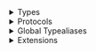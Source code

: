 <details>
<summary>Types</summary>

  - [ChannelDeletedEvent](/ChannelDeletedEvent)
  - [ChannelHiddenEvent](/ChannelHiddenEvent)
  - [ChannelTruncatedEvent](/ChannelTruncatedEvent)
  - [ChannelUpdatedEvent](/ChannelUpdatedEvent)
  - [ChannelVisibleEvent](/ChannelVisibleEvent)
  - [CleanUpTypingEvent](/CleanUpTypingEvent)
  - [ClientError.EventDecoding](/ClientError.EventDecoding)
  - [ClientError.UnsupportedEventType](/ClientError.UnsupportedEventType)
  - [ConnectionStatusUpdated](/ConnectionStatusUpdated)
  - [HealthCheckEvent](/HealthCheckEvent)
  - [MemberAddedEvent](/MemberAddedEvent)
  - [MemberRemovedEvent](/MemberRemovedEvent)
  - [MemberUpdatedEvent](/MemberUpdatedEvent)
  - [MessageDeletedEvent](/MessageDeletedEvent)
  - [MessageNewEvent](/MessageNewEvent)
  - [MessageReadEvent](/MessageReadEvent)
  - [MessageUpdatedEvent](/MessageUpdatedEvent)
  - [NotificationAddedToChannelEvent](/NotificationAddedToChannelEvent)
  - [NotificationChannelMutesUpdatedEvent](/NotificationChannelMutesUpdatedEvent)
  - [NotificationMarkAllReadEvent](/NotificationMarkAllReadEvent)
  - [NotificationMarkReadEvent](/NotificationMarkReadEvent)
  - [NotificationMessageNewEvent](/NotificationMessageNewEvent)
  - [NotificationMutesUpdatedEvent](/NotificationMutesUpdatedEvent)
  - [NotificationRemovedFromChannelEvent](/NotificationRemovedFromChannelEvent)
  - [ReactionDeletedEvent](/ReactionDeletedEvent)
  - [ReactionNewEvent](/ReactionNewEvent)
  - [ReactionUpdatedEvent](/ReactionUpdatedEvent)
  - [TypingEvent](/TypingEvent)
  - [UserBannedEvent](/UserBannedEvent)
  - [UserGloballyBannedEvent](/UserGloballyBannedEvent)
  - [UserGloballyUnbannedEvent](/UserGloballyUnbannedEvent)
  - [UserPresenceChangedEvent](/UserPresenceChangedEvent)
  - [UserUnbannedEvent](/UserUnbannedEvent)
  - [UserUpdatedEvent](/UserUpdatedEvent)
  - [UserWatchingEvent](/UserWatchingEvent)

</details>

<details>
<summary>Protocols</summary>

  - [ConnectionEvent](/ConnectionEvent)
  - [Event](/Event)
  - [MemberEvent](/MemberEvent)

</details>

<details>
<summary>Global Typealiases</summary>

  - [ChannelReadEvent](/ChannelReadEvent)

</details>

<details>
<summary>Extensions</summary>

  - [ClientError](/ClientError)

</details>

